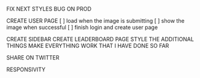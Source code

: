 FIX NEXT STYLES BUG ON PROD

CREATE USER PAGE
[ ] load when the image is submitting
[ ] show the image when successful
[ ] finish login and create user page

CREATE SIDEBAR
CREATE LEADERBOARD PAGE
STYLE THE ADDITIONAL THINGS
MAKE EVERYTHING WORK THAT I HAVE DONE SO FAR

SHARE ON TWITTER

RESPONSIVITY
